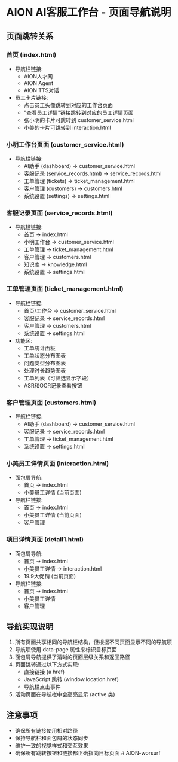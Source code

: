 # AION AI客服工作台 - 页面导航说明

## 页面跳转关系

### 首页 (index.html)
- 导航栏链接:
  - AION人才网
  - AION Agent
  - AION TTS对话
- 员工卡片链接:
  - 点击员工头像跳转到对应的工作台页面
  - "查看员工详情"链接跳转到对应的员工详情页面
  - 张小明的卡片可跳转到 customer_service.html
  - 小美的卡片可跳转到 interaction.html

### 小明工作台页面 (customer_service.html)
- 导航栏链接:
  - AI助手 (dashboard) -> customer_service.html
  - 客服记录 (service_records.html) -> service_records.html
  - 工单管理 (tickets) -> ticket_management.html
  - 客户管理 (customers) -> customers.html
  - 系统设置 (settings) -> settings.html

### 客服记录页面 (service_records.html)
- 导航栏链接:
  - 首页 -> index.html
  - 小明工作台 -> customer_service.html
  - 工单管理 -> ticket_management.html
  - 客户管理 -> customers.html
  - 知识库 -> knowledge.html
  - 系统设置 -> settings.html

### 工单管理页面 (ticket_management.html)
- 导航栏链接:
  - 首页/工作台 -> customer_service.html
  - 客服记录 -> service_records.html
  - 客户管理 -> customers.html
  - 系统设置 -> settings.html
- 功能区:
  - 工单统计面板
  - 工单状态分布图表
  - 问题类型分布图表
  - 处理时长趋势图表
  - 工单列表（可筛选显示字段）
  - ASR和OCR记录查看按钮

### 客户管理页面 (customers.html)
- 导航栏链接:
  - AI助手 (dashboard) -> customer_service.html
  - 客服记录 -> service_records.html
  - 工单管理 -> ticket_management.html
  - 系统设置 -> settings.html

### 小美员工详情页面 (interaction.html)
- 面包屑导航:
  - 首页 -> index.html
  - 小美员工详情 (当前页面)
- 导航栏链接:
  - 首页 -> index.html
  - 小美员工详情 (当前页面)
  - 客户管理

### 项目详情页面 (detail1.html)
- 面包屑导航:
  - 首页 -> index.html
  - 小美员工详情 -> interaction.html
  - 19.9大促销 (当前页面)
- 导航栏链接:
  - 首页 -> index.html
  - 小美员工详情
  - 客户管理

## 导航实现说明
1. 所有页面共享相同的导航栏结构，但根据不同页面显示不同的导航项
2. 导航项使用 data-page 属性来标识目标页面
3. 面包屑导航提供了清晰的页面层级关系和返回路径
4. 页面跳转通过以下方式实现:
   - 直接链接 (a href)
   - JavaScript 跳转 (window.location.href)
   - 导航栏点击事件
5. 活动页面在导航栏中会高亮显示 (active 类)

## 注意事项
- 确保所有链接使用相对路径
- 保持导航栏和面包屑的状态同步
- 维护一致的视觉样式和交互效果
- 确保所有跳转按钮和链接都正确指向目标页面 # AION-worsurf
